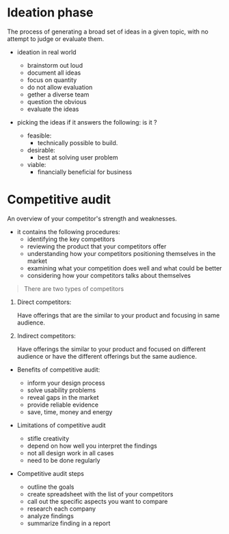 # Ideation phase
 
The process of generating a broad set of ideas in a given topic, with no attempt to judge or evaluate them.

- ideation in real world

     - brainstorm out loud
     - document all ideas
     - focus on quantity
     - do not allow evaluation
     - gether a diverse team
     - question the obvious
     - evaluate the ideas

- picking the ideas if it answers the following: is it ?
     - feasible: 
          - technically possible to build.
     - desirable: 
          - best at solving user problem
     - viable: 
          - financially beneficial for business

# Competitive audit

 An overview of your competitor's strength and weaknesses.

 - it contains the following procedures:
     - identifying the key competitors
     - reviewing the product that your competitors offer
     - understanding how your competitors positioning themselves in the market
     - examining what your competition does well and what could be better
     - considering how your competitors talks about themselves

> There are two types of competitors

1.  Direct competitors:
     
     Have offerings that are the similar to your product and focusing in same audience. 

1.  Indirect competitors:

     Have offerings the similar to your product and focused on different audience or have the different offerings but the same audience.

- Benefits of competitive audit:
     - inform your design process
     - solve usability problems
     - reveal gaps in the market 
     - provide reliable evidence 
     - save, time, money and energy

- Limitations of competitive audit
     - stifle creativity
     - depend on how well you interpret the findings
     - not all design work in all cases
     - need to be done regularly

- Competitive audit steps
     - outline the goals
     - create spreadsheet with the list of your competitors
     - call out the specific aspects you want to compare
     - research each company 
     - analyze findings
     - summarize finding in a report
     
